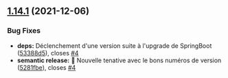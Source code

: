 ## [1.14.1](https://github.com/opt-nc/colisnc-api/compare/v1.14.0...v1.14.1) (2021-12-06)


### Bug Fixes

* **deps:** Déclenchement d'une version suite à l'upgrade de SpringBoot ([53388d5](https://github.com/opt-nc/colisnc-api/commit/53388d5de1a9196491bdbde6660a51c5c47c21f3)), closes [#4](https://github.com/opt-nc/colisnc-api/issues/4)
* **semantic release:** :bookmark: Nouvelle tenative avec le bons numéros de version ([5281fbe](https://github.com/opt-nc/colisnc-api/commit/5281fbeadbecc7f6521b277e5eedece83f2fd6a5)), closes [#4](https://github.com/opt-nc/colisnc-api/issues/4)
